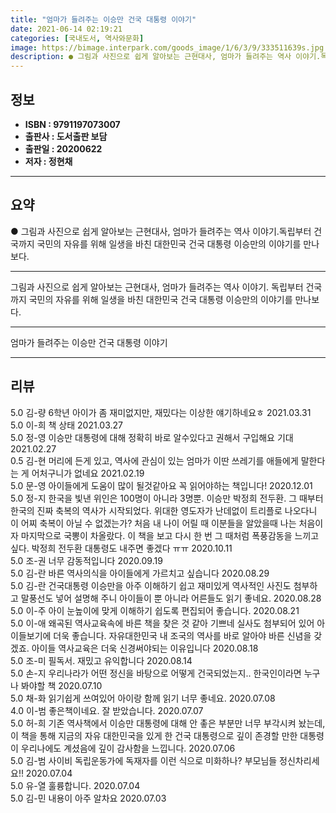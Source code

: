 ```yaml
---
title: "엄마가 들려주는 이승만 건국 대통령 이야기"
date: 2021-06-14 02:19:21
categories: [국내도서, 역사와문화]
image: https://bimage.interpark.com/goods_image/1/6/3/9/333511639s.jpg
description: ● 그림과 사진으로 쉽게 알아보는 근현대사, 엄마가 들려주는 역사 이야기.독립부터 건국까지 국민의 자유를 위해 일생을 바친 대한민국 건국 대통령 이승만의 이야기를 만나보다.
---
```


## **정보**

- **ISBN : 9791197073007**
- **출판사 : 도서출판 보담**
- **출판일 : 20200622**
- **저자 : 정현채**

------



## **요약**

●  그림과 사진으로 쉽게 알아보는 근현대사, 엄마가 들려주는 역사 이야기.독립부터 건국까지 국민의 자유를 위해 일생을 바친 대한민국 건국 대통령 이승만의 이야기를 만나보다.

------

그림과 사진으로 쉽게 알아보는 근현대사, 엄마가 들려주는 역사 이야기.
독립부터 건국까지 국민의 자유를 위해 일생을 바친 대한민국 건국 대통령 이승만의 이야기를 만나보다.

------


엄마가 들려주는 이승만 건국 대통령 이야기 

------


## **리뷰** 

5.0 김-량 6학년 아이가 좀 재미없지만, 재밌다는 이상한 얘기하네요ㅎ 2021.03.31 <br/>5.0 이-희 책 상태 2021.03.27 <br/>5.0 정-영 이승만 대통령에 대해 정확히 바로 알수있다고 권해서 구입해요 기대 2021.02.27 <br/>0.5 김-현 머리에 든게 있고, 역사에 관심이 있는 엄마가 이딴 쓰레기를 애들에게 말한다는 게 어처구니가 없네요 2021.02.19 <br/>5.0 문-영 아이들에게 도움이 많이 될것같아요 꼭 읽어야하는 책입니다! 2020.12.01 <br/>5.0 정-지 한국을 빛낸 위인은 100명이 아니라 3명뿐. 이승만 박정희 전두환. 그 때부터 한국의 진짜 축복의 역사가 시작되었다. 위대한 영도자가 난데없이 트리플로 나오다니 이 어찌 축복이 아닐 수 없겠는가? 처음 내 나이 어릴 때 이분들을 알았을때 나는 처음이자 마지막으로 국뽕이 차올랐다. 이 책을 보고 다시 한 번 그 때처럼 폭풍감동을 느끼고 싶다. 박정희 전두환 대통령도 내주면 좋겠다 ㅠㅠ 2020.10.11 <br/>5.0 조-권 너무 감동적입니다 2020.09.19 <br/>5.0 김-란 바른 역사의식을 아이들에게 가르치고 싶습니다 2020.08.29 <br/>5.0 김-란 건국대통령 이승만을 아주 이해하기 쉽고 재미있게 역사적인 사진도 첨부하고 말풍선도 넣어 설명해 주니 아이들이 뿐 아니라 어른들도 읽기 좋네요. 2020.08.28 <br/>5.0 이-주 아이 눈높이에 맞게 이해하기 쉽도록 편집되어 좋습니다. 2020.08.21 <br/>5.0 이-애 왜곡된 역사교육속에 바른 책을 찾은 것 같아 기쁘네
실사도 첨부되어 있어 아이들보기에 더욱 좋습니다.
자유대한민국 내 조국의 역사를 바로 알아야 바른 신념을 갖겠죠.
아이들 역사교육은 더욱 신경써야되는 이유입니다 2020.08.18 <br/>5.0 조-미 필독서. 재밌고 유익합니다 2020.08.14 <br/>5.0 손-지 우리나라가 어떤 정신을 바탕으로 어떻게 건국되었는지.. 한국인이라면 누구나 봐야할 책 2020.07.10 <br/>5.0 채-화 읽기쉽게 쓰여있어 아이랑 함께 읽기 너무 좋네요.
 2020.07.08 <br/>4.0 이-범 좋은책이네요. 잘 받았습니다.  2020.07.07 <br/>5.0 허-희 기존 역사책에서 이승만 대통령에 대해 안 촣은 부분만 너무 부각시켜 놨는데, 이 책을 통해 지금의 자유 대한민국을 있게 한 건국 대통령으로 깊이 존경할 만한 대통령이 우리나에도 계셨음에 깊이 감사함을 느낍니다.  2020.07.06 <br/>5.0 김-범 사이비 독립운동가에 독재자를 이런 식으로 미화하나?
부모님들 정신차리세요!! 2020.07.04 <br/>5.0 유-열 훌륭합니다.  2020.07.04 <br/>5.0 김-민 내용이 아주 알차요 2020.07.03 <br/>